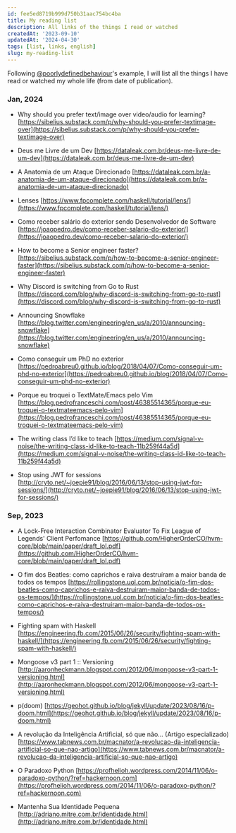 ```yaml
---
id: fee5ed8719b999d750b31aac754bc4ba
title: My reading list
description: All links of the things I read or watched
createdAt: '2023-09-10'
updatedAt: '2024-04-30'
tags: [list, links, english]
slug: my-reading-list
---
```


Following [@poorlydefinedbehaviour](https://poorlydefinedbehaviour.github.io/posts/reading_list_august_2023/)'s example, I will list all the things I have read or watched my whole life (from date of publication).

### Jan, 2024

- Why should you prefer text/image over video/audio for learning? [https://sibelius.substack.com/p/why-should-you-prefer-textimage-over](https://sibelius.substack.com/p/why-should-you-prefer-textimage-over)

- Deus me Livre de um Dev [https://dataleak.com.br/deus-me-livre-de-um-dev](https://dataleak.com.br/deus-me-livre-de-um-dev)

- A Anatomia de um Ataque Direcionado [https://dataleak.com.br/a-anatomia-de-um-ataque-direcionado](https://dataleak.com.br/a-anatomia-de-um-ataque-direcionado)

- Lenses [https://www.fpcomplete.com/haskell/tutorial/lens/](https://www.fpcomplete.com/haskell/tutorial/lens/)

- Como receber salário do exterior sendo Desenvolvedor de Software [https://joaopedro.dev/como-receber-salario-do-exterior/](https://joaopedro.dev/como-receber-salario-do-exterior/)

- How to become a Senior engineer faster? [https://sibelius.substack.com/p/how-to-become-a-senior-engineer-faster](https://sibelius.substack.com/p/how-to-become-a-senior-engineer-faster)

- Why Discord is switching from Go to Rust [https://discord.com/blog/why-discord-is-switching-from-go-to-rust](https://discord.com/blog/why-discord-is-switching-from-go-to-rust)

- Announcing Snowflake [https://blog.twitter.com/engineering/en_us/a/2010/announcing-snowflake](https://blog.twitter.com/engineering/en_us/a/2010/announcing-snowflake)

- Como conseguir um PhD no exterior [https://pedroabreu0.github.io/blog/2018/04/07/Como-conseguir-um-phd-no-exterior](https://pedroabreu0.github.io/blog/2018/04/07/Como-conseguir-um-phd-no-exterior)

- Porque eu troquei o TextMate/Emacs pelo Vim [https://blog.pedrofranceschi.com/post/46385514365/porque-eu-troquei-o-textmateemacs-pelo-vim](https://blog.pedrofranceschi.com/post/46385514365/porque-eu-troquei-o-textmateemacs-pelo-vim)

- The writing class I’d like to teach [https://medium.com/signal-v-noise/the-writing-class-id-like-to-teach-11b259f44a5d](https://medium.com/signal-v-noise/the-writing-class-id-like-to-teach-11b259f44a5d)

- Stop using JWT for sessions [http://cryto.net/~joepie91/blog/2016/06/13/stop-using-jwt-for-sessions/](http://cryto.net/~joepie91/blog/2016/06/13/stop-using-jwt-for-sessions/)

### Sep, 2023

- A Lock-Free Interaction Combinator Evaluator To Fix League of Legends' Client Perfomance
  [https://github.com/HigherOrderCO/hvm-core/blob/main/paper/draft_lol.pdf](https://github.com/HigherOrderCO/hvm-core/blob/main/paper/draft_lol.pdf)

- O fim dos Beatles: como caprichos e raiva destruíram a maior banda de todos os tempos
  [https://rollingstone.uol.com.br/noticia/o-fim-dos-beatles-como-caprichos-e-raiva-destruiram-maior-banda-de-todos-os-tempos/](https://rollingstone.uol.com.br/noticia/o-fim-dos-beatles-como-caprichos-e-raiva-destruiram-maior-banda-de-todos-os-tempos/)

- Fighting spam with Haskell
  [https://engineering.fb.com/2015/06/26/security/fighting-spam-with-haskell/](https://engineering.fb.com/2015/06/26/security/fighting-spam-with-haskell/)

- Mongoose v3 part 1 :: Versioning
  [http://aaronheckmann.blogspot.com/2012/06/mongoose-v3-part-1-versioning.html](http://aaronheckmann.blogspot.com/2012/06/mongoose-v3-part-1-versioning.html)

- p(doom)
  [https://geohot.github.io/blog/jekyll/update/2023/08/16/p-doom.html](https://geohot.github.io/blog/jekyll/update/2023/08/16/p-doom.html)

- A revolução da Inteligência Artificial, só que não... (Artigo especializado)
  [https://www.tabnews.com.br/macnator/a-revolucao-da-inteligencia-artificial-so-que-nao-artigo](https://www.tabnews.com.br/macnator/a-revolucao-da-inteligencia-artificial-so-que-nao-artigo)

- O Paradoxo Python [https://profhelioh.wordpress.com/2014/11/06/o-paradoxo-python/?ref=hackernoon.com](https://profhelioh.wordpress.com/2014/11/06/o-paradoxo-python/?ref=hackernoon.com)

- Mantenha Sua Identidade Pequena [http://adriano.mitre.com.br/identidade.html](http://adriano.mitre.com.br/identidade.html)
